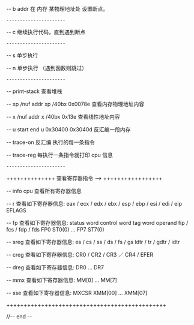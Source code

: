 

-- b addr
	在 内存 某物理地址处 设置断点。

	----------------------

-- c
	继续执行代码，直到遇到断点

	----------------------

-- s
	单步执行

-- n
	单步执行 （遇到函数则跳过）

	----------------------

-- print-stack
	查看堆栈

--  xp /nuf addr
	xp /40bx 0x0078e
	查看内存物理地址内容

--  x /nuf addr
	x /40bx 0x13e
	查看线性地址内容

--  u start end
	u 0x30400 0x3040d
	反汇编一段内存

--  trace-on
	反汇编 执行的每一条指令

--  trace-reg
	每执行一条指令就打印 cpu 信息

	----------------------


++++++++++++++ 查看寄存器指令 --> +++++++++++++++++

-- info cpu
	查看所有寄存器信息
	

--  r 
	查看如下寄存器信息:
	eax / ecx / edx / ebx / 
	esp / ebp / esi / edi / eip
	EFLAGS


--  fp
	查看如下寄存器信息:
	status  word
	control word
	tag word
	operand
	fip / fcs / fdp / fds
	FP0 ST0(0)
	...
	FP7 ST7(0)


-- sreg
	查看如下寄存器信息:
	es / cs / ss / ds / fs / gs 
	ldtr / tr / gdtr / idtr


-- creg
	查看如下寄存器信息:
	CR0 / CR2 / CR3 ／ CR4 / EFER 


-- dreg
	查看如下寄存器信息:
	DR0
	...
	DR7


 -- mmx
 	查看如下寄存器信息:
 	MM[0]
 	...
 	MM[7] 


-- sse
	查看如下寄存器信息:
	MXCSR
	XMM[00]
	...
	XMM[07]


++++++++++++++++++++++++++++++++++++++++++++++







//-- end --